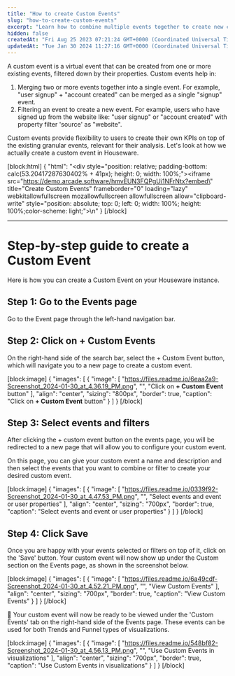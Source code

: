 ```yaml
---
title: "How to create Custom Events"
slug: "how-to-create-custom-events"
excerpt: "Learn how to combine multiple events together to create new custom events"
hidden: false
createdAt: "Fri Aug 25 2023 07:21:24 GMT+0000 (Coordinated Universal Time)"
updatedAt: "Tue Jan 30 2024 11:27:16 GMT+0000 (Coordinated Universal Time)"
---
```

A custom event is a virtual event that can be created from one or more existing events, filtered down by their properties. Custom events help in:

1. Merging two or more events together into a single event. For example, "user signup" + "account created" can be merged as a single "signup" event.
2. Filtering an event to create a new event. For example, users who have signed up from the website like: "user signup" or "account created" with property filter 'source' as "website". 

Custom events provide flexibility to users to create their own KPIs on top of the existing granular events, relevant for their analysis. Let's look at how we actually create a custom event in Houseware.

[block:html]
{
  "html": "<div style=\"position: relative; padding-bottom: calc(53.20417287630402% + 41px); height: 0; width: 100%;\"><iframe src=\"https://demo.arcade.software/hmvEUN3FQPgUi1NFrNtx?embed\" title=\"Create Custom Events\" frameborder=\"0\" loading=\"lazy\" webkitallowfullscreen mozallowfullscreen allowfullscreen allow=\"clipboard-write\" style=\"position: absolute; top: 0; left: 0; width: 100%; height: 100%;color-scheme: light;\"></iframe></div>\n"
}
[/block]


***

# Step-by-step guide to create a Custom Event

Here is how you can create a Custom Event on your Houseware instance.

## Step 1: Go to the Events page

Go to the Event page through the left-hand navigation bar.

## Step 2: Click on + Custom Events

On the right-hand side of the search bar, select the + Custom Event button, which will navigate you to a new page to create a custom event.

[block:image]
{
  "images": [
    {
      "image": [
        "https://files.readme.io/6eaa2a9-Screenshot_2024-01-30_at_4.36.19_PM.png",
        "",
        "Click on **+ Custom Event** button"
      ],
      "align": "center",
      "sizing": "800px",
      "border": true,
      "caption": "Click on **+ Custom Event** button"
    }
  ]
}
[/block]


## Step 3: Select events and filters

After clicking the + custom event button on the events page, you will be redirected to a new page that will allow you to configure your custom event.

On this page, you can give your custom event a name and description and then select the events that you want to combine or filter to create your desired custom event.

[block:image]
{
  "images": [
    {
      "image": [
        "https://files.readme.io/0339f92-Screenshot_2024-01-30_at_4.47.53_PM.png",
        "",
        "Select events and event or user properties"
      ],
      "align": "center",
      "sizing": "700px",
      "border": true,
      "caption": "Select events and event or user properties"
    }
  ]
}
[/block]


## Step 4: Click Save

Once you are happy with your events selected or filters on top of it, click on the 'Save' button. Your custom event will now show up under the Custom section on the Events page, as shown in the screenshot below.

[block:image]
{
  "images": [
    {
      "image": [
        "https://files.readme.io/6a49cdf-Screenshot_2024-01-30_at_4.52.21_PM.png",
        "",
        "View Custom Events"
      ],
      "align": "center",
      "sizing": "700px",
      "border": true,
      "caption": "View Custom Events"
    }
  ]
}
[/block]


:tada: Your custom event will now be ready to be viewed under the 'Custom Events' tab on the right-hand side of the Events page. These events can be used for both Trends and Funnel types of visualizations.

[block:image]
{
  "images": [
    {
      "image": [
        "https://files.readme.io/548bf82-Screenshot_2024-01-30_at_4.56.13_PM.png",
        "",
        "Use Custom Events in visualizations"
      ],
      "align": "center",
      "sizing": "700px",
      "border": true,
      "caption": "Use Custom Events in visualizations"
    }
  ]
}
[/block]
